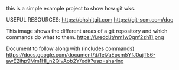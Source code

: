 this is a simple example project to show how git wks.

USEFUL RESOURCES:
https://ohshitgit.com
https://git-scm.com/doc

This image shows the different areas of a git repository and which commands do what to them.
https://i.redd.it/nm1w0gnf2zh11.png

Document to follow along with (includes commands)
https://docs.google.com/document/d/1el7aEoxm5YfJ0ujT56-awE2ihp9Mm1HI_n2QlvAob2Y/edit?usp=sharing
